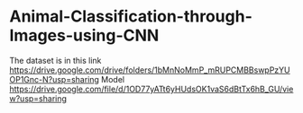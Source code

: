 # Animal-Classification-through-Images-using-CNN

The dataset is in this link https://drive.google.com/drive/folders/1bMnNoMmP_mRUPCMBBswpPzYUOP1Gnc-N?usp=sharing
Model https://drive.google.com/file/d/1OD77yATt6yHUdsOK1vaS6dBtTx6hB_GU/view?usp=sharing
